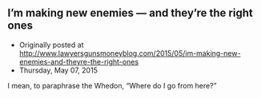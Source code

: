 ## I’m making new enemies — and they’re the right ones

 * Originally posted at http://www.lawyersgunsmoneyblog.com/2015/05/im-making-new-enemies-and-theyre-the-right-ones
 * Thursday, May 07, 2015

I mean, to paraphrase the Whedon, “Where do I go from here?”